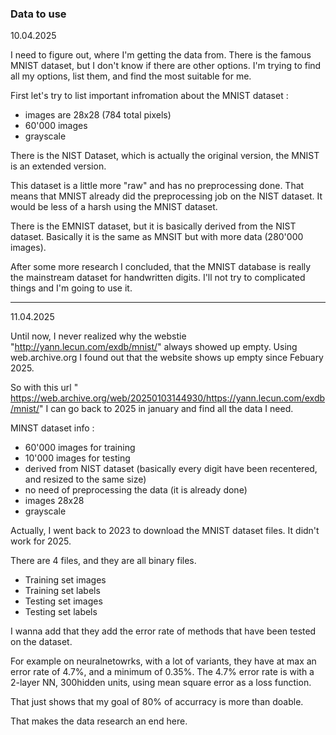 ### Data to use 

10.04.2025

I need to figure out, where I'm getting the data from. There is the famous MNIST dataset, but I don't 
know if there are other options. I'm trying to find all my options, list them, and find the most 
suitable for me.

First let's try to list important infromation about the MNIST dataset : 

- images are 28x28 (784 total pixels)
- 60'000 images
- grayscale


There is the NIST Dataset, which is actually the original version, the MNIST is an extended version.

This dataset is a little more "raw" and has no preprocessing done. That means that MNIST already did 
the preprocessing job on the NIST dataset. It would be less of a harsh using the MNIST dataset.


There is the EMNIST dataset, but it is basically derived from the NIST dataset. Basically it is the 
same as MNSIT but with more data (280'000 images).


After some more research I concluded, that the MNIST database is really the mainstream dataset for 
handwritten digits. I'll not try to complicated things and I'm going to use it.

---

11.04.2025

Until now, I never realized why the webstie "http://yann.lecun.com/exdb/mnist/" always showed up empty.
Using web.archive.org I found out that the website shows up empty since Febuary 2025.

So with this url " https://web.archive.org/web/20250103144930/https://yann.lecun.com/exdb/mnist/" I can go back to 2025 in 
january and find all the data I need.


MINST dataset info : 

- 60'000 images for training
- 10'000 images for testing
- derived from NIST dataset (basically every digit have been recentered, and resized to the same size)
- no need of preprocessing the data (it is already done)
- images 28x28
- grayscale


Actually, I went back to 2023 to download the MNIST dataset files. It didn't work for 2025.

There are 4 files, and they are all binary files.

- Training set images
- Training set labels
- Testing set images
- Testing set labels

I wanna add that they add the error rate of methods that have been tested on the dataset.

For example on neuralnetowrks, with a lot of variants, they have at max an error rate of 4.7%, and a minimum of 0.35%.
The 4.7% error rate is with a 2-layer NN, 300hidden units, using mean square error as a loss function.

That just shows that my goal of 80% of accurracy is more than doable.

That makes the data research an end here.


